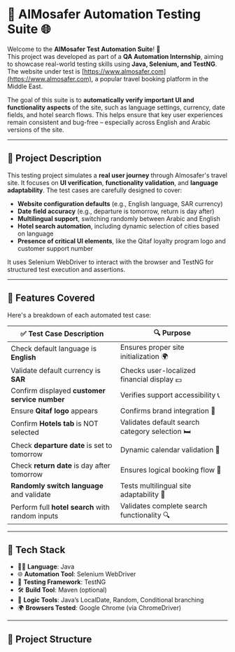 # 🧪 AlMosafer Automation Testing Suite 🌐

Welcome to the **AlMosafer Test Automation Suite**! 🎉  
This project was developed as part of a **QA Automation Internship**, aiming to showcase real-world testing skills using **Java, Selenium, and TestNG**. The website under test is [https://www.almosafer.com](https://www.almosafer.com), a popular travel booking platform in the Middle East.

The goal of this suite is to **automatically verify important UI and functionality aspects** of the site, such as language settings, currency, date fields, and hotel search flows. This helps ensure that key user experiences remain consistent and bug-free – especially across English and Arabic versions of the site.

---

## 📝 Project Description

This testing project simulates a **real user journey** through Almosafer's travel site. It focuses on **UI verification**, **functionality validation**, and **language adaptability**. The test cases are carefully designed to cover:

- **Website configuration defaults** (e.g., English language, SAR currency)
- **Date field accuracy** (e.g., departure is tomorrow, return is day after)
- **Multilingual support**, switching randomly between Arabic and English
- **Hotel search automation**, including dynamic selection of cities based on language
- **Presence of critical UI elements**, like the Qitaf loyalty program logo and customer support number

It uses Selenium WebDriver to interact with the browser and TestNG for structured test execution and assertions.

---

## 🚀 Features Covered

Here's a breakdown of each automated test case:

| ✅ Test Case Description | 🔍 Purpose |
|--------------------------|------------|
| Check default language is **English** | Ensures proper site initialization 🌍 |
| Validate default currency is **SAR** | Checks user-localized financial display 💵 |
| Confirm displayed **customer service number** | Verifies support accessibility 📞 |
| Ensure **Qitaf logo** appears | Confirms brand integration 🔖 |
| Confirm **Hotels tab** is NOT selected | Validates default search category selection 🛏️ |
| Check **departure date** is set to tomorrow | Dynamic calendar validation 📅 |
| Check **return date** is day after tomorrow | Ensures logical booking flow 🔁 |
| **Randomly switch language** and validate | Tests multilingual site adaptability 🔄 |
| Perform full **hotel search** with random inputs | Validates complete search functionality 🔍 |

---

## 🧰 Tech Stack

- 👨‍💻 **Language**: Java
- 🌐 **Automation Tool**: Selenium WebDriver
- 🧪 **Testing Framework**: TestNG
- 🛠️ **Build Tool**: Maven (optional)
- 🧠 **Logic Tools**: Java’s LocalDate, Random, Conditional branching
- 🌍 **Browsers Tested**: Google Chrome (via ChromeDriver)

---

## 📂 Project Structure
